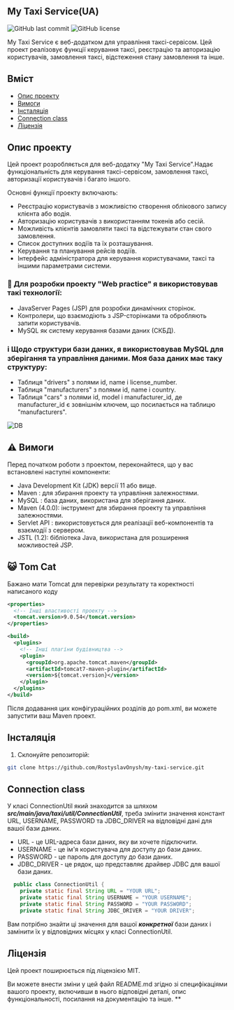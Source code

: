 ## My Taxi Service(UA)

![GitHub last commit](https://img.shields.io/github/last-commit/RostyslavOnysh/my-taxi-service)
![GitHub license](https://img.shields.io/github/license/RostyslavOnysh/my-taxi-service)

My Taxi Service є веб-додатком для управління таксі-сервісом. Цей проект реалізовує функції керування таксі, реєстрацію та авторизацію користувачів, замовлення таксі, відстеження стану замовлення та інше.

## Вміст

- [Опис проекту](#опис-проекту)
- [Вимоги](#вимоги)
- [Інсталяція](#інсталяція)
- [Connection class](#connection-class)
- [Ліцензія](#ліцензія)


## Опис проекту

Цей проект розробляється для веб-додатку "My Taxi Service".Надає функціональність для керування таксі-сервісом, замовлення таксі, авторизації користувачів і багато іншого.

Основні функції проекту включають:

- Реєстрацію користувачів з можливістю створення облікового запису клієнта або водія.
- Авторизацію користувачів з використанням токенів або сесій.
- Можливість клієнтів замовляти таксі та відстежувати стан свого замовлення.
- Список доступних водіїв та їх розташування.
- Керування та планування рейсів водіїв.
- Інтерфейс адміністратора для керування користувачами, таксі та іншими параметрами системи.

### 🧰 Для розробки проекту "Web practice" я використовував такі технології:

- JavaServer Pages (JSP) для розробки динамічних сторінок.
- Контролери, що взаємодіють з JSP-сторінками та обробляють запити користувачів.
- MySQL як систему керування базами даних (СКБД).

### ℹ️ Щодо структури бази даних, я використовував MySQL для зберігання та управління даними. Моя база даних має таку структуру:

- Таблиця "drivers" з полями id, name і license_number.
- Таблиця "manufacturers" з полями id, name і country.
- Таблиця "cars" з полями id, model і manufacturer_id, де manufacturer_id є зовнішнім ключем, що посилається на таблицю "manufacturers".

  
![DB](https://github.com/RostyslavOnysh/my-taxi-service/assets/98691406/237bd637-96f9-4cdc-8c3c-12daa790693a)

  

## ⚠️ Вимоги

Перед початком роботи з проектом, переконайтеся, що у вас встановлені наступні компоненти:

- Java Development Kit (JDK) версії 11 або вище.
- Maven : для збирання проекту та управління залежностями.
-  MySQL : база даних, використана для зберігання даних.
- Maven (4.0.0): інструмент для збирання проекту та управління залежностями.
- Servlet API : використовується для реалізації веб-компонентів та взаємодії з сервером.
- JSTL (1.2): бібліотека Java, використана для розширення можливостей JSP.

## 😺 Tom Cat
 Бажано мати Tomcat для перевірки результату та коректності написаного коду
```xml
<properties>
  <!-- Інші властивості проекту -->
  <tomcat.version>9.0.54</tomcat.version>
</properties>

<build>
  <plugins>
    <!-- Інші плагіни будівництва -->
    <plugin>
      <groupId>org.apache.tomcat.maven</groupId>
      <artifactId>tomcat7-maven-plugin</artifactId>
      <version>${tomcat.version}</version>
    </plugin>
  </plugins>
</build>
```
Після додавання цих конфігураційних розділів до pom.xml, ви можете запустити ваш Maven проект.


## Інсталяція

1. Склонуйте репозиторій:

```bash
git clone https://github.com/RostyslavOnysh/my-taxi-service.git
```

## Connection class
У класі ConnectionUtil який знаходится за шляхом 
 ***src/main/java/taxi/util/ConnectionUtil***,
 треба змінити значення констант URL, USERNAME, PASSWORD та JDBC_DRIVER на відповідні дані для вашої бази даних.
* URL - це URL-адреса бази даних, яку ви хочете підключити.
* USERNAME - це ім'я користувача для доступу до бази даних.
* PASSWORD - це пароль для доступу до бази даних.
* JDBC_DRIVER - це рядок, що представляє драйвер JDBC для вашої бази даних.

```java
  public class ConnectionUtil {
    private static final String URL = "YOUR URL";
    private static final String USERNAME = "YOUR USERNAME";
    private static final String PASSWORD = "YOUR PASSWORD";
    private static final String JDBC_DRIVER = "YOUR DRIVER";
 ```

Вам потрібно знайти ці значення для вашої ***конкретної*** бази даних і замінити їх у відповідних місцях у класі ConnectionUtil.


## Ліцензія
Цей проект поширюється під ліцензією MIT.

Ви можете внести зміни у цей файл README.md згідно зі специфікаціями вашого проекту, включивши в нього відповідні деталі, опис функціональності, посилання на документацію та інше.
**
